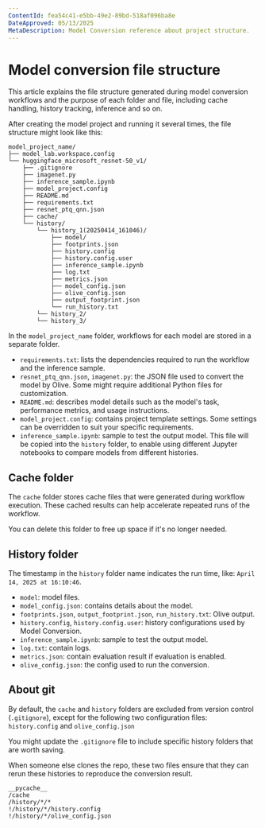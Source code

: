 ```yaml
---
ContentId: fea54c41-e5bb-49e2-89bd-518af096ba8e
DateApproved: 05/13/2025
MetaDescription: Model Conversion reference about project structure.
---
```


# Model conversion file structure
This article explains the file structure generated during model conversion workflows and the purpose of each folder and file, including cache handling, history tracking, inference and so on.

After creating the model project and running it several times, the file structure might look like this:

```
model_project_name/
├── model_lab.workspace.config
└── huggingface_microsoft_resnet-50_v1/
    ├── .gitignore
    ├── imagenet.py
    ├── inference_sample.ipynb
    ├── model_project.config
    ├── README.md
    ├── requirements.txt
    ├── resnet_ptq_qnn.json
    ├── cache/
    └── history/
        └── history_1(20250414_161046)/
            ├── model/
            ├── footprints.json
            ├── history.config
            ├── history.config.user
            ├── inference_sample.ipynb
            ├── log.txt
            ├── metrics.json
            ├── model_config.json
            ├── olive_config.json
            ├── output_footprint.json
            └── run_history.txt
        └── history_2/
        └── history_3/
```

In the `model_project_name` folder, workflows for each model are stored in a separate folder.

- `requirements.txt`: lists the dependencies required to run the workflow and the inference sample.
- `resnet_ptq_qnn.json`, `imagenet.py`: the JSON file used to convert the model by Olive. Some might require additional Python files for customization.
- `README.md`: describes model details such as the model's task, performance metrics, and usage instructions.
- `model_project.config`: contains project template settings. Some settings can be overridden to suit your specific requirements.
- `inference_sample.ipynb`: sample to test the output model. This file will be copied into the `history` folder, to enable using different Jupyter notebooks to compare models from different histories.

## Cache folder

The `cache` folder stores cache files that were generated during workflow execution. These cached results can help accelerate repeated runs of the workflow.

You can delete this folder to free up space if it's no longer needed.

## History folder

The timestamp in the `history` folder name indicates the run time, like: `April 14, 2025 at 16:10:46`.

- `model`: model files.
- `model_config.json`: contains details about the model.
- `footprints.json`, `output_footprint.json`, `run_history.txt`: Olive output.
- `history.config`, `history.config.user`: history configurations used by Model Conversion.
- `inference_sample.ipynb`: sample to test the output model.
- `log.txt`: contain logs.
- `metrics.json`: contain evaluation result if evaluation is enabled.
- `olive_config.json`: the config used to run the conversion.

## About git

By default, the `cache` and `history` folders are excluded from version control (`.gitignore`), except for the following two configuration files: `history.config` and `olive_config.json`

You might update the `.gitignore` file to include specific history folders that are worth saving.

When someone else clones the repo, these two files ensure that they can rerun these histories to reproduce the conversion result.

```
__pycache__
/cache
/history/*/*
!/history/*/history.config
!/history/*/olive_config.json
```